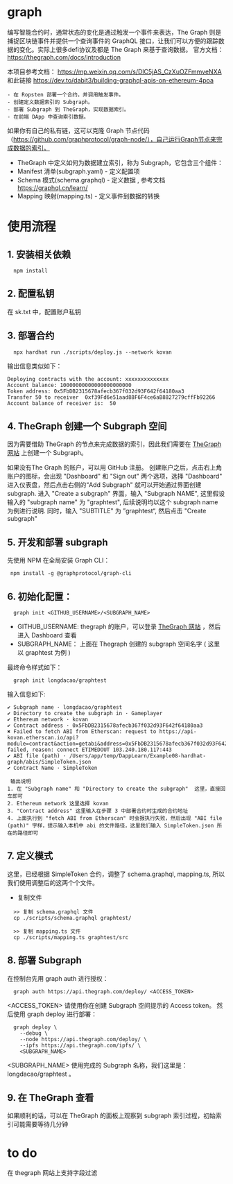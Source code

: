 # graph

   编写智能合约时，通常状态的变化是通过触发一个事件来表达，The Graph 则是捕捉区块链事件并提供一个查询事件的 GraphQL 接口，让我们可以方便的跟踪数据的变化。实际上很多defi协议及都是 The Graph 来基于查询数据。
   官方文档： https://thegraph.com/docs/introduction
   
   本项目参考文档： https://mp.weixin.qq.com/s/DlC5jAS_CzXuOZFmmveNXA  和此链接
   https://dev.to/dabit3/building-graphql-apis-on-ethereum-4poa  
   
    - 在 Ropsten 部署一个合约，并调用触发事件。
    - 创建定义数据索引的 Subgraph。
    - 部署 Subgraph 到 TheGraph，实现数据索引。
    - 在前端 DApp 中查询索引数据。
  
 如果你有自己的私有链，这可以克隆 Graph 节点代码（https://github.com/graphprotocol/graph-node/），自己运行Graph节点来完成数据的索引。

   - TheGraph 中定义如何为数据建立索引，称为 Subgraph，它包含三个组件：  
   - Manifest 清单(subgraph.yaml) - 定义配置项  
   - Schema 模式(schema.graphql) - 定义数据 , 参考文档 https://graphql.cn/learn/
   - Mapping 映射(mapping.ts) - 定义事件到数据的转换 
   

   
# 使用流程
## 1. 安装相关依赖
```
  npm install
```

## 2. 配置私钥
在 sk.txt 中，配置账户私钥

## 3. 部署合约

```
  npx hardhat run ./scripts/deploy.js --network kovan
```

输出信息类似如下：
```
Deploying contracts with the account: xxxxxxxxxxxxxx
Account balance: 10000000000000000000000
Token address: 0x5FbDB2315678afecb367f032d93F642f64180aa3
Transfer 50 to receiver  0xf39Fd6e51aad88F6F4ce6aB8827279cffFb92266
Account balance of receiver is:  50
```

## 4. TheGraph 创建一个 Subgraph 空间
因为需要借助 TheGraph 的节点来完成数据的索引，因此我们需要在 [TheGraph网站](https://thegraph.com/) 上创建一个 Subgraph。

如果没有The Graph 的账户，可以用 GitHub 注册。
创建账户之后，点击右上角账户的图标，会出现 "Dashboard" 和 "Sign out" 两个选项，选择 "Dashboard" 进入仪表盘，然后点击右侧的“Add Subgraph" 就可以开始通过界面创建 subgraph.
进入 "Create a subgraph" 界面，输入 "Subgraph NAME", 这里假设输入的 "subgraph name" 为 "graphtest", 后续说明均以这个 subgraph name 为例进行说明. 同时，输入 "SUBTITLE" 为 ”graphtest“, 然后点击 "Create subgraph"


## 5. 开发和部署 subgraph
先使用 NPM 在全局安装 Graph CLI：
```
 npm install -g @graphprotocol/graph-cli
```


## 6. 初始化配置：
```
  graph init <GITHUB_USERNAME>/<SUBGRAPH_NAME>
```

 - GITHUB_USERNAME:  thegraph 的账户，可以登录 [TheGraph 网站](https://thegraph.com/) ，然后进入 Dashboard 查看
 - SUBGRAPH_NAME： 上面在 Thegraph 创建的 subgraph 空间名字 ( 这里以 graphtest 为例 )

最终命令样式如下：
```
  graph init longdacao/graphtest
```

输入信息如下:
```
✔ Subgraph name · longdacao/graphtest
✔ Directory to create the subgraph in · Gameplayer
✔ Ethereum network · kovan
✔ Contract address · 0x5FbDB2315678afecb367f032d93F642f64180aa3
✖ Failed to fetch ABI from Etherscan: request to https://api-kovan.etherscan.io/api?module=contract&action=getabi&address=0x5FbDB2315678afecb367f032d93F642f64180aa3 failed, reason: connect ETIMEDOUT 103.240.180.117:443
✔ ABI file (path) · /Users/app/temp/DappLearn/Example08-hardhat-graph/abis/SimpleToken.json
✔ Contract Name · SimpleToken

 输出说明
1. 在 "Subgraph name" 和 "Directory to create the subgraph"  这里，直接回车即可
2. Ethereum network 这里选择 kovan
3. "Contract address" 这里输入在步骤 3 中部署合约时生成的合约地址
4. 上面执行到 "fetch ABI from Etherscan" 时会报执行失败，然后出现 "ABI file (path)" 字样，提示输入本机中 abi 的文件路径，这里我们输入 SimpleToken.json 所在的路径即可
``` 

## 7. 定义模式
这里，已经根据 SimpleToken 合约，调整了 schema.graphql, mapping.ts, 所以我们使用调整后的这两个个文件。

- 复制文件
```
  >> 复制 schema.graphql 文件
  cp ./scripts/schema.graphql graphtest/   

  >> 复制 mapping.ts 文件
  cp ./scripts/mapping.ts graphtest/src
```
   

## 8. 部署 Subgraph
在控制台先用 graph auth 进行授权：
```
  graph auth https://api.thegraph.com/deploy/ <ACCESS_TOKEN>
```
<ACCESS_TOKEN> 请使用你在创建 Subgraph 空间提示的 Access token。
然后使用 graph deploy 进行部署：

```
  graph deploy \
    --debug \
    --node https://api.thegraph.com/deploy/ \
    --ipfs https://api.thegraph.com/ipfs/ \
    <SUBGRAPH_NAME>
```
<SUBGRAPH_NAME> 使用完成的 Subgraph 名称，我们这里是：longdacao/graphtest 。


## 9. 在 TheGraph 查看
如果顺利的话，可以在 TheGraph 的面板上观察到 subgraph 索引过程，初始索引可能需要等待几分钟


# to do
在 thegraph 网站上支持字段过滤